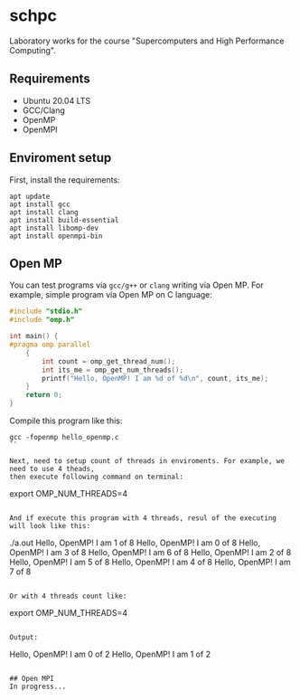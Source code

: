 # schpc
Laboratory works for the course "Supercomputers and High Performance Computing".

## Requirements
- Ubuntu 20.04 LTS
- GCC/Clang
- OpenMP
- OpenMPI

## Enviroment setup
First, install the requirements:
```
apt update
apt install gcc
apt install clang
apt install build-essential
apt install libomp-dev
apt install openmpi-bin
```

## Open MP
You can test programs via `gcc/g++` or `clang` writing via Open MP.
For example, simple program via Open MP on C language:
```c
#include "stdio.h"
#include "omp.h"

int main() {
#pragma omp parallel
    {
        int count = omp_get_thread_num();
        int its_me = omp_get_num_threads();
        printf("Hello, OpenMP! I am %d of %d\n", count, its_me);
    }
    return 0;
}
```

Compile this program like this:
```
gcc -fopenmp hello_openmp.c
``

Next, need to setup count of threads in enviroments. For example, we need to use 4 theads, 
then execute following command on terminal:
```
export OMP_NUM_THREADS=4
```

And if execute this program with 4 threads, resul of the executing will look like this:
```
./a.out
Hello, OpenMP! I am 1 of 8
Hello, OpenMP! I am 0 of 8
Hello, OpenMP! I am 3 of 8
Hello, OpenMP! I am 6 of 8
Hello, OpenMP! I am 2 of 8
Hello, OpenMP! I am 5 of 8
Hello, OpenMP! I am 4 of 8
Hello, OpenMP! I am 7 of 8
```

Or with 4 threads count like:
```
export OMP_NUM_THREADS=4
```

Output:
```
Hello, OpenMP! I am 0 of 2
Hello, OpenMP! I am 1 of 2
```

## Open MPI
In progress...
